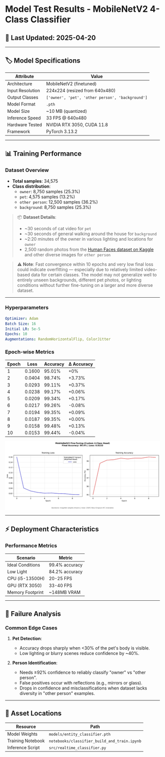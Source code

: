# Model Test Results - MobileNetV2 4-Class Classifier

## 📅 Last Updated: 2025-04-20

---

## 🏷️ Model Specifications
| Attribute          | Value                          |
|--------------------|--------------------------------|
| Architecture       | MobileNetV2 (finetuned)        |
| Input Resolution   | 224x224 (resized from 640x480) |
| Output Classes     | `['owner', 'pet', 'other person', 'background']` |
| Model Format       | `.pth`                         |
| Model Size         | ~10 MB (quantized)             |
| Inference Speed    | 33 FPS @ 640x480               |
| Hardware Tested    | NVIDIA RTX 3050, CUDA 11.8     |
| Framework          | PyTorch 3.13.2                 |

---

## 📊 Training Performance

### Dataset Overview
- **Total samples**: 34,575  
- **Class distribution**:
  - `owner`: 8,750 samples (25.3%)
  - `pet`: 4,575 samples (13.2%)
  - `other person`: 12,500 samples (36.2%)
  - `background`: 8,750 samples (25.3%)

> 📦 **Dataset Details**:
> - ~30 seconds of cat video for `pet`
> - ~30 seconds of general walking around the house for `background`
> - ~2:20 minutes of the owner in various lighting and locations for `owner`
> - 2,500 random photos from the [Human Faces dataset on Kaggle](https://www.kaggle.com/datasets/ashwingupta3012/human-faces?resource=download) and other diverse images for `other person`

> ⚠️ **Note**: Fast convergence within 10 epochs and very low final loss could indicate overfitting — especially due to relatively limited video-based data for certain classes. The model may not generalize well to entirely unseen backgrounds, different pet photos, or lighting conditions without further fine-tuning on a larger and more diverse dataset.

---

### Hyperparameters
```yaml
Optimizer: Adam
Batch Size: 16
Initial LR: 5e-5
Epochs: 10
Augmentations: RandomHorizontalFlip, ColorJitter
```

### Epoch-wise Metrics
| Epoch | Loss   | Accuracy | Δ Accuracy |
|-------|--------|----------|------------|
| 1     | 0.1600 | 95.01%   | +0%        |
| 2     | 0.0404 | 98.74%   | +3.73%     |
| 3     | 0.0293 | 99.11%   | +0.37%     |
| 4     | 0.0238 | 99.17%   | +0.06%     |
| 5     | 0.0209 | 99.34%   | +0.17%     |
| 6     | 0.0217 | 99.26%   | -0.08%     |
| 7     | 0.0194 | 99.35%   | +0.09%     |
| 8     | 0.0187 | 99.35%   | +0.00%     |
| 9     | 0.0158 | 99.48%   | +0.13%     |
| 10    | 0.0153 | 99.44%   | -0.04%     |

![Training Progress](training_plots/mobilenetv2_4class_finetune_20250420.jpg)

---

## ⚡ Deployment Characteristics

### Performance Metrics
| Scenario          | Metric                |
|-------------------|-----------------------|
| Ideal Conditions  | 99.4% accuracy        |
| Low Light         | 84.2% accuracy        |
| CPU (i5-13500H)   | 20-25 FPS             |
| GPU (RTX 3050)    | 33-40 FPS             |
| Memory Footprint  | ~148MB VRAM           |

---

## 🧪 Failure Analysis

### Common Edge Cases

1. **Pet Detection**:
   - Accuracy drops sharply when <30% of the pet's body is visible.
   - Low lighting or blurry scenes reduce confidence by ~40%.

2. **Person Identification**:
   - Needs ≥92% confidence to reliably classify "owner" vs "other person".
   - False positives occur with reflections (e.g., mirrors or glass).
   - Drops in confidence and misclassifications when dataset lacks diversity in "other person" examples.

---

## 📂 Asset Locations

| Resource               | Path                                            |
|------------------------|-------------------------------------------------|
| Model Weights          | `models/entity_classifier.pth`                 |
| Training Notebook      | `notebooks/classifier_build_and_train.ipynb`   |
| Inference Script       | `src/realtime_classifier.py`                   |